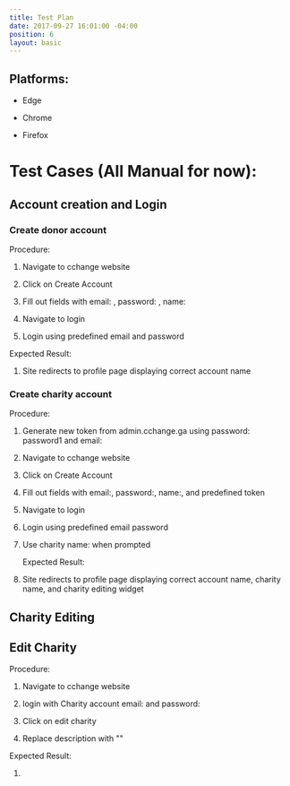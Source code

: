 ```yaml
---
title: Test Plan
date: 2017-09-27 16:01:00 -04:00
position: 6
layout: basic
---
```


## Platforms:

* Edge

* Chrome

* Firefox

# Test Cases (All Manual for now):

## Account creation and Login

### Create donor account

Procedure:

1. Navigate to cchange website

2. Click on Create Account

3. Fill out fields with email: , password: , name:

4. Navigate to login

5. Login using predefined email and password

Expected Result:

1. Site redirects to profile page displaying correct account name

### 

### Create charity account

Procedure:

1. Generate new token from admin.cchange.ga using password: password1 and email:

2. Navigate to cchange website

3. Click on Create Account

4. Fill out fields with email:, password:, name:, and predefined token

5. Navigate to login

6. Login using predefined email password

7. Use charity name: when prompted

   Expected Result:


1. Site redirects to profile page displaying correct account name, charity name, and charity editing widget

## Charity Editing

## Edit Charity

Procedure:

1. Navigate to cchange website

2. login with Charity account email: and password: 

3. Click on edit charity

4. Replace description with ""

Expected Result:

1. 